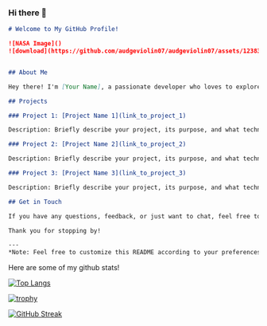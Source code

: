 ### Hi there 👋

<!--
**audgeviolin07/audgeviolin07** is a ✨ _special_ ✨ repository because its `README.md` (this file) appears on your GitHub profile.

Here are some ideas to get you started:

- 🔭 I’m currently working on ...
- 🌱 I’m currently learning ...
- 👯 I’m looking to collaborate on ...
- 🤔 I’m looking for help with ...
- 💬 Ask me about ...
- 📫 How to reach me: ...
- 😄 Pronouns: ...
- ⚡ Fun fact: ...
-->

```markdown
# Welcome to My GitHub Profile!

![NASA Image]()
![download](https://github.com/audgeviolin07/audgeviolin07/assets/123830780/73dc94bc-86e1-41ac-8392-9c03b1064bda)


## About Me

Hey there! I'm [Your Name], a passionate developer who loves to explore the realms of technology. I thrive on creating innovative solutions and collaborating on exciting projects that challenge my skills. This GitHub profile serves as a canvas where I showcase my journey through the world of coding.

## Projects

### Project 1: [Project Name 1](link_to_project_1)

Description: Briefly describe your project, its purpose, and what technologies or languages you used.

### Project 2: [Project Name 2](link_to_project_2)

Description: Briefly describe your project, its purpose, and what technologies or languages you used.

### Project 3: [Project Name 3](link_to_project_3)

Description: Briefly describe your project, its purpose, and what technologies or languages you used.

## Get in Touch

If you have any questions, feedback, or just want to chat, feel free to reach out to me via [email](mailto:your_email@example.com) or connect with me on [LinkedIn](link_to_your_linkedin_profile). Let's collaborate and build amazing things together!

Thank you for stopping by!

---
*Note: Feel free to customize this README according to your preferences and update the project details with your own projects.*
```
Here are some of my github stats!

[![Top Langs](https://github-readme-stats.vercel.app/api/top-langs/?username=audgeviolin07&layout=donut-vertical)](https://github.com/anuraghazra/github-readme-stats)

[![trophy](https://github-profile-trophy.vercel.app/?username=audgeviolin07&=onedark)](https://github.com/ryo-ma/github-profile-trophy)

[![GitHub Streak](https://github-readme-streak-stats.herokuapp.com/?user=audgeviolin07)](https://git.io/streak-stats)
